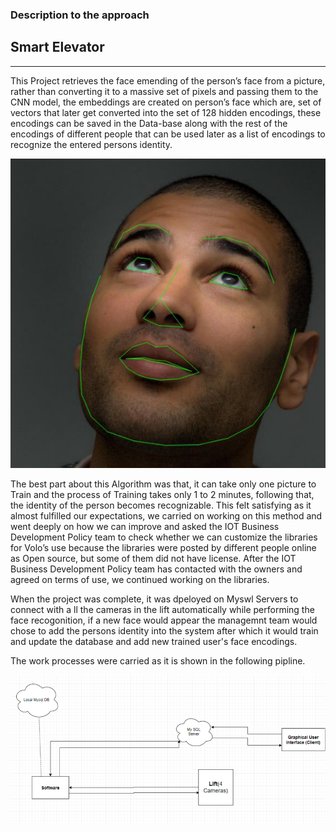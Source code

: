 ### Description to the approach
 
## Smart Elevator
------



This Project retrieves the face emending of the person’s face from a picture,
rather than converting it to a massive set of pixels and passing them to the CNN model,
the embeddings are created on person’s face which are, set of vectors that later
get converted into the set of 128 hidden encodings, these encodings can be saved
in the Data-base along with the rest of the encodings of different people that can
be used later as a list of encodings to recognize the entered persons identity.
<p align="center"><img src = "images/encodings.PNG" ></p>

The best part about this Algorithm was that, it can
take only one picture to Train and the process of Training takes only 1 to 2
minutes, following that, the identity of the person becomes recognizable. This felt
satisfying as it almost fulfilled our expectations, we carried on working on this
method and went deeply on how we can improve and asked the IOT Business
Development Policy team to check whether we can customize the libraries for
Volo’s use because the libraries were posted by different people online as Open
source, but some of them did not have license. After the IOT Business
Development Policy team has contacted with the owners and agreed on terms of
use, we continued working on the libraries.

When the project was complete, it was dpeloyed on Myswl Servers to connect with a ll the cameras in the lift automatically while performing the face recogonition, if a new face would appear the managemnt team would chose to add the persons identity into the system after which it would train and update the database and add new trained user's face encodings.

The work processes were carried as it is shown in the following pipline.
<p align="center"><img src = "images/pipeline.PNG" ></p>
